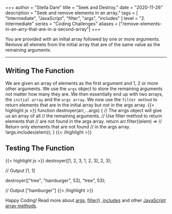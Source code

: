 +++
author = "Stella Dare"
title = "Seek and Destroy."
date = "2020-11-26"
description = "Seek and remove elements in an array."
tags = [
    "Intermediate",
    "JavaScript",
    "filter",
    "args",
    "includes"
]
level = "2. Intermediate"
series = "Coding Challenges"
aliases = ["remove-elements-in-an-arry-that-are-in-a-second-array"]
+++

You are provided with an initial array followed by one or more arguments. Remove all elemets from the initial array that are of the same value as the remaining arguments.

<!--more-->

---
## Writing The Function
We are given an array of elements as the first argument and 1, 2 or more other arguments. We use the 
`args` object to store the remaining arguments not matter how many they are. We then essentially end up
with two arrays, the `initial array` and the `args array`. We now use the `filter method` to return elements that are in the initial array but not in the args array.
{{< highlight js >}}
function destroyer(arr,...args) {
  // The arrgs object will give us an array of all 
  // the remaining arguments.
  // Use filter method to return elements that 
  // are not found in the args array.
  return arr.filter((elem) => 
  // Return only elements that are not found
  // in the args array.
  !args.includes(elem));
}
{{< /highlight >}}

## Testing The Function
{{< highlight js >}}
destroyer([1, 2, 3, 1, 2, 3], 2, 3);

// Output
[1, 1]

destroyer(["tree", "hamburger", 53], "tree", 53);

// Output
["hamburger"]
{{< /highlight >}}

Happy Coding! Read more about [args](https://www.w3schools.com/js/js_es6.asp#mark_rest), [filter()](https://www.w3schools.com/jsref/jsref_filter.asp) ,[includes](https://www.w3schools.com/jsref/jsref_includes_array.asp) and other [JavaScript array methods](https://www.w3schools.com/jsref/jsref_obj_array.asp).